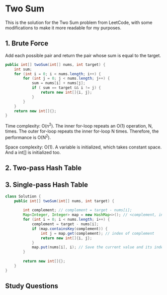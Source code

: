 # Two Sum

This is the solution for the Two Sum problem from LeetCode, with some modifications to make it more readable for my purposes. 

## 1. Brute Force

Add each possible pair and return the pair whose sum is equal to the target. 

```java
public int[] twoSum(int[] nums, int target) {
    int sum; 
    for (int i = 0; i < nums.length; i++) {
        for (int j = 0; j < nums.length; j++) {
            sum = nums[i] + nums[j]; 
            if ( sum == target && i != j) {
                return new int[]{i, j}; 
            }
        }
    }
    return new int[]{};
}
```

Time complexity: O(n<sup>2</sup>). The inner for-loop repeats an O(1) operation, N, times. The outer for-loop repeats the inner for-loop N times. Therefore, the performance is O(N<sup>2</sup>). 

Space complexity: O(1). A variable is initialized, which takes constant space. And a int[] is initialized too. 

## 2. Two-pass Hash Table

## 3. Single-pass Hash Table

```java
class Solution {
    public int[] twoSum(int[] nums, int target) {
        
        int complement; // complement = target - nums[i]; 
        Map<Integer, Integer> map = new HashMap<>(); // <complement, index of complement>
        for (int i = 0; i < nums.length; i++) {
            complement = target - nums[i]; 
            if (map.containsKey(complement)) {
                int j = map.get(complement); // index of complement
                return new int[]{i, j};  
            }
            map.put(nums[i], i); // Save the current value and its index to the hash map. 
        }
        
        return new int[]{}; 
    }
}
```

## Study Questions 

